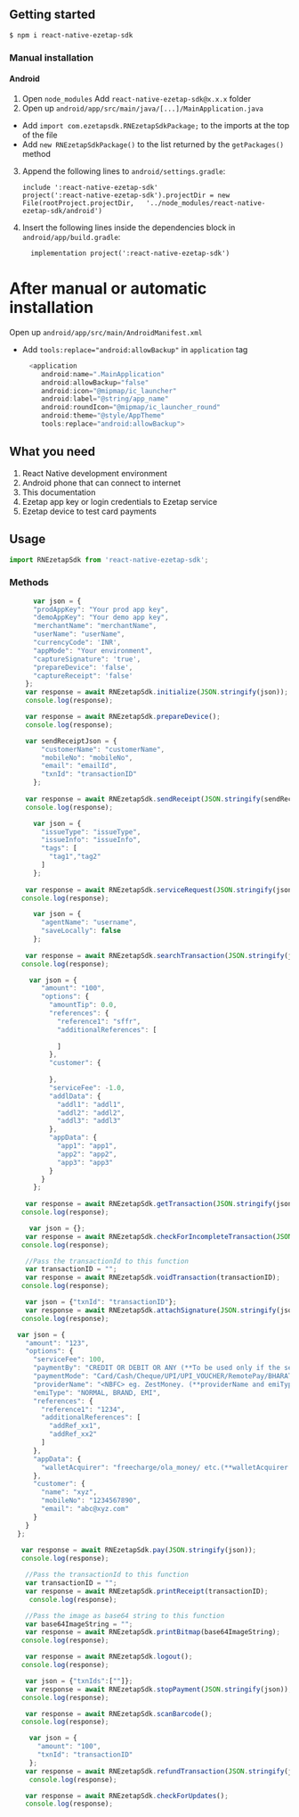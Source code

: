 ## Getting started

`$ npm i react-native-ezetap-sdk`


### Manual installation

#### Android

1. Open  `node_modules`
    Add `react-native-ezetap-sdk@x.x.x` folder
2. Open up `android/app/src/main/java/[...]/MainApplication.java`
  - Add `import com.ezetapsdk.RNEzetapSdkPackage;` to the imports at the top of the file
  - Add `new RNEzetapSdkPackage()` to the list returned by the `getPackages()` method
3. Append the following lines to `android/settings.gradle`:
  	```
  	include ':react-native-ezetap-sdk'
  	project(':react-native-ezetap-sdk').projectDir = new File(rootProject.projectDir, 	'../node_modules/react-native-ezetap-sdk/android')
  	```
4. Insert the following lines inside the dependencies block in `android/app/build.gradle`:
  	```
      implementation project(':react-native-ezetap-sdk')
  	```

# After manual or automatic installation


Open up `android/app/src/main/AndroidManifest.xml`
- Add `tools:replace="android:allowBackup"` in `application` tag
```javascript
     <application
        android:name=".MainApplication"
        android:allowBackup="false"
        android:icon="@mipmap/ic_launcher"
        android:label="@string/app_name"
        android:roundIcon="@mipmap/ic_launcher_round"
        android:theme="@style/AppTheme"
        tools:replace="android:allowBackup">
```

## What you need
1. React Native development environment
2. Android phone that can connect to internet
3. This documentation
4. Ezetap app key or login credentials to Ezetap service
5. Ezetap device to test card payments

## Usage
```javascript
import RNEzetapSdk from 'react-native-ezetap-sdk';
```

### Methods

```javascript
      var json = {
      "prodAppKey": "Your prod app key",
      "demoAppKey": "Your demo app key",
      "merchantName": "merchantName",
      "userName": "userName",
      "currencyCode": 'INR',
      "appMode": "Your environment",
      "captureSignature": 'true',
      "prepareDevice": 'false',
      "captureReceipt": 'false'
    };
    var response = await RNEzetapSdk.initialize(JSON.stringify(json));
    console.log(response);
```

```javascript
    var response = await RNEzetapSdk.prepareDevice();
    console.log(response);
```

```javascript
    var sendReceiptJson = {
        "customerName": "customerName",
        "mobileNo": "mobileNo",
        "email": "emailId",
        "txnId": "transactionID"
      };
      
    var response = await RNEzetapSdk.sendReceipt(JSON.stringify(sendReceiptJson));
    console.log(response);
```


```javascript
      var json = {
        "issueType": "issueType",
        "issueInfo": "issueInfo",
        "tags": [
          "tag1","tag2"
        ]
      };
  
    var response = await RNEzetapSdk.serviceRequest(JSON.stringify(json));
   console.log(response);
```


```javascript
      var json = {
        "agentName": "username",
        "saveLocally": false
      };
  
    var response = await RNEzetapSdk.searchTransaction(JSON.stringify(json));
   console.log(response);
```



```javascript
     var json = {
        "amount": "100",
        "options": {
          "amountTip": 0.0,
          "references": {
            "reference1": "sffr",
            "additionalReferences": [
      
            ]
          },
          "customer": {
      
          },
          "serviceFee": -1.0,
          "addlData": {
            "addl1": "addl1",
            "addl2": "addl2",
            "addl3": "addl3"
          },
          "appData": {
            "app1": "app1",
            "app2": "app2",
            "app3": "app3"
          }
        }
      };
  
    var response = await RNEzetapSdk.getTransaction(JSON.stringify(json));
   console.log(response);
```


```javascript
     var json = {};
    var response = await RNEzetapSdk.checkForIncompleteTransaction(JSON.stringify(json));
   console.log(response);
```


```javascript
    //Pass the transactionId to this function
    var transactionID = "";
    var response = await RNEzetapSdk.voidTransaction(transactionID);
   console.log(response);
```



```javascript
    var json = {"txnId": "transactionID"};
    var response = await RNEzetapSdk.attachSignature(JSON.stringify(json));
   console.log(response);
```


```javascript
  var json = {
    "amount": "123",
    "options": {
      "serviceFee": 100,
      "paymentBy": "CREDIT OR DEBIT OR ANY (**To be used only if the service fee is being added.)",
      "paymentMode": "Card/Cash/Cheque/UPI/UPI_VOUCHER/RemotePay/BHARATQR/Brand_Offers/Brand_EMI/Normal_EMI/Wallet ",
      "providerName": "<NBFC> eg. ZestMoney. (**providerName and emiType are to be passed only if user wants to use ZestMoney. In this scenario, set \"paymentMode”:”EMI”)",
      "emiType": "NORMAL, BRAND, EMI",
      "references": {
        "reference1": "1234",
        "additionalReferences": [
          "addRef_xx1",
          "addRef_xx2"
        ]
      },
      "appData": {
        "walletAcquirer": "freecharge/ola_money/ etc.(**walletAcquirer are to be passed only if user sets \"paymentMode”:”Wallet”)"
      },
      "customer": {
        "name": "xyz",
        "mobileNo": "1234567890",
        "email": "abc@xyz.com"
      }
    }
  };
  
   var response = await RNEzetapSdk.pay(JSON.stringify(json));
   console.log(response);
```


```javascript
    //Pass the transactionId to this function
    var transactionID = "";
    var response = await RNEzetapSdk.printReceipt(transactionID);
     console.log(response);
```


```javascript
    //Pass the image as base64 string to this function
    var base64ImageString = "";
    var response = await RNEzetapSdk.printBitmap(base64ImageString);
   console.log(response);
```

```javascript
    var response = await RNEzetapSdk.logout();
   console.log(response);
```

```javascript
    var json = {"txnIds":[""]};
    var response = await RNEzetapSdk.stopPayment(JSON.stringify(json));
   console.log(response);
```


```javascript
    var response = await RNEzetapSdk.scanBarcode();
   console.log(response);
```

```javascript
     var json = {
       "amount": "100",
       "txnId": "transactionID"
     };
    var response = await RNEzetapSdk.refundTransaction(JSON.stringify(json));
     console.log(response);
```

```javascript
    var response = await RNEzetapSdk.checkForUpdates();
    console.log(response);
```
